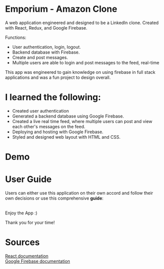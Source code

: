 # Emporium - Amazon Clone
<p>
A web application engineered and designed to be a LinkedIn clone. Created with React, Redux, and Google Firebase.  

Functions:  
* User authentication, login, logout. 
* Backend database with Firebase.
* Create and post messages.
* Multiple users are able to login and post messages to the feed, real-time
 
This app was engineered to gain knowledge on using firebase in full stack applications and was a fun project to design overall. 
</p>

# I learned the following:
<ul>
    <li>
    Created user authentication
    </li>
    <li>
    Generated a backend database using Google Firebase.
    </li>
    <li>
    Created a live real time feed, where multiple users can post and view each other's messages on the feed.
    </li>
    <li>
    Deploying and hosting with Google Firebase. 
    </li>
    <li>
    Styled and designed web layout with HTML and CSS.
    </li>
</ul>

# Demo
<!-- <a href="https://clone-d0660.web.app/" target="_blank"> Check it out yourself by clicking here!</a>  
![Emporium](https://media.giphy.com/media/X2eKQ9hrAzjRRijHNd/giphy.gif) -->

# User Guide 
<p>
Users can either use this application on their own accord and follow their own decisions or use this comprehensive <strong>guide</strong>:
<br>
<br>

<!-- Users can browse through the shop or sign up/in through the links in the navigation bar above.  

- Users can create an account by entering their credentials in the input boxes, then clicking the "Create your Emporium account" button. -->


 Enjoy the App :)

 Thank you for your time!
</p>

# Sources
<a href="https://reactjs.org/docs/getting-started.html"> React documentation <a>  
<a href='https://firebase.google.com/docs/'>Google Firebase documentation </a>  